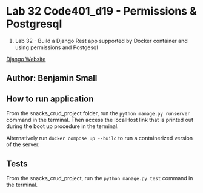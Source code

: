 # Lab 32 Code401_d19 - Permissions & Postgresql

1. Lab 32 - Build a Django Rest app supported by Docker container and using permissions and Postgesql

[Django Website]()

## Author: Benjamin Small

## How to run application

From the snacks_crud_project folder, run the `python manage.py runserver` command in the terminal. Then access the localHost link that is printed out during the boot up procedure in the terminal.

Alternatively run `docker compose up --build` to run a containerized version of the server.

## Tests

From the snacks_crud_project, run the `python manage.py test` command in the terminal.
